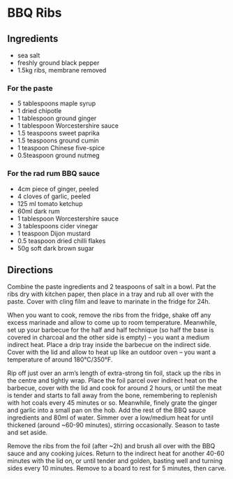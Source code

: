 # BBQ Ribs

## Ingredients
- sea salt
- freshly ground black pepper
- 1.5kg ribs, membrane removed

### For the paste
- 5 tablespoons maple syrup
- 1 dried chipotle
- 1 tablespoon ground ginger
- 1 tablespoon Worcestershire sauce
- 1.5 teaspoons sweet paprika
- 1.5 teaspoons ground cumin
- 1 teaspoon Chinese five-spice
- 0.5teaspoon ground nutmeg

### For the rad rum BBQ sauce
- 4cm piece of ginger, peeled
- 4 cloves of garlic, peeled
- 125 ml tomato ketchup
- 60ml dark rum
- 1 tablespoon Worcestershire sauce
- 3 tablespoons cider vinegar
- 1 teaspoon Dijon mustard
- 0.5 teaspoon dried chilli flakes
- 50g soft dark brown sugar

## Directions
Combine the paste ingredients and 2 teaspoons of salt in a bowl.
Pat the ribs dry with kitchen paper, then place in a tray and rub all over with the paste.
Cover with cling film and leave to marinate in the fridge for 24h.

When you want to cook, remove the ribs from the fridge, shake off any excess marinade and allow to come up to room temperature.
Meanwhile, set up your barbecue for the half and half technique (so half the base is covered in charcoal and the other side is empty) – you want a medium indirect heat.
Place a drip tray inside the barbecue on the indirect side.
Cover with the lid and allow to heat up like an outdoor oven – you want a temperature of around 180°C/350°F.

Rip off just over an arm’s length of extra-strong tin foil, stack up the ribs in the centre and tightly wrap.
Place the foil parcel over indirect heat on the barbecue, cover with the lid and cook for around 2 hours, or until the meat is tender and starts to fall away from the bone, remembering to replenish with hot coals every 45 minutes or so.
Meanwhile, finely grate the ginger and garlic into a small pan on the hob.
Add the rest of the BBQ sauce ingredients and 80ml of water.
Simmer over a low/medium heat for until thickened (around ~60-90 minutes), stirring occasionally.
Season to taste and set aside.

Remove the ribs from the foil (after ~2h) and brush all over with the BBQ sauce and any cooking juices.
Return to the indirect heat for another 40-60 minutes with the lid on, or until tender and golden, basting well and turning sides every 10 minutes.
Remove to a board to rest for 5 minutes, then carve.
